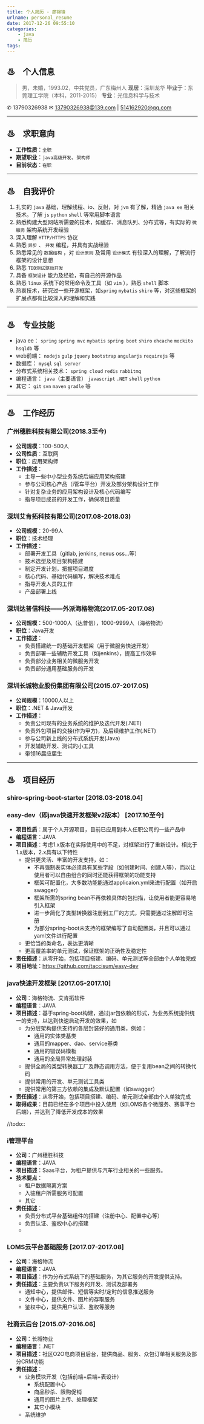 ```yaml
---
title: 个人简历 - 廖锦锋
urlname: personal_resume
date: 2017-12-26 09:55:10
categories:
    - java
    - 简历
tags:
---
```


## ♨　个人信息

> 男，未婚，1993.02，中共党员，广东梅州人
> **现居**：深圳龙华
> **毕业于**：东莞理工学院（本科，2011-2015）
> **专业**：光信息科学与技术

 ✆ 13790326938
 ✉ 13790326938@139.com | 514162920@qq.com

---

## ♨　求职意向

- **工作性质**：`全职`
- **期望职业**：`java高级开发`、`架构师`
- **目前状态**：`在职`

---

## ♨　自我评价

1. 扎实的 `java` 基础，理解线程、io、反射，对 `jvm` 有了解，精通 `java ee` 相关技术。了解 `js` `python` `shell` 等常用脚本语言
2. 熟悉构建大型网站所需要的技术，如缓存、消息队列、分布式等，有实际的 `微服务` 架构系统开发经验
3. 深入理解 `HTTP/HTTPS` 协议
4. 熟悉 `异步` 、 `并发` 编程，并具有实战经验
5. 熟悉常见的 `数据结构` ，对 `设计原则` 及常用 `设计模式` 有较深入的理解，了解流行框架的设计思想
6. 熟悉 `TDD测试驱动开发`
7. 具备 `框架设计` 能力及经验，有自己的开源作品
8. 熟悉 `linux` 系统下的常用命令及工具（如 `vim` ），熟悉 `shell` 脚本
9. 热衷技术，研究过一些开源框架，如`spring` `mybatis` `shiro` 等，对这些框架的扩展点都有比较深入的理解和实践

---

## ♨　专业技能

- java ee： `spring` `spring mvc` `mybatis` `spring boot` `shiro` `ehcache` `mockito` `hsqldb` 等
- web前端： `nodejs` `gulp` `jquery` `bootstrap` `angularjs` `requirejs` 等
- 数据库： `mysql` `sql server`
- 分布式系统相关技术： `spring cloud` `redis` `rabbitmq`
- 编程语言： `java`（主要语言） `javascript` `.NET` `shell` `python`
- 其它： `git` `svn` `maven` `gradle` 等

---

## ♨　工作经历

### 广州穗胜科技有限公司(2018.3至今)
- **公司规模**：100-500人
- **公司性质**：互联网
- **职位**：应用架构师
- **工作描述**：
    + 主导一些中小型业务系统后端应用架构搭建
    + 参与公司核心产品（i管车平台）开发及部分架构设计工作
    + 针对复杂业务的应用架构设计及核心代码编写
    + 指导项目成员的开发工作，确保项目质量

### 深圳艾肯拓科技有限公司(2017.08-2018.03)
- **公司规模**：20-99人
- **职位**：技术经理
- **工作描述**：
    + 部署开发工具（gitlab, jenkins, nexus oss…等）
    + 技术选型及项目架构搭建
    + 制定开发计划，把握项目进度
    + 核心代码、基础代码编写，解决技术难点
    + 指导开发人员的工作
    + 产品部署上线

### 深圳达普信科技——外派海格物流(2017.05-2017.08)
- **公司规模**：500-1000人（达普信），1000-9999人（海格物流）
- **职位**：Java开发
- **工作描述**：
    + 负责搭建统一的基础开发框架（用于微服务快速开发）
    + 负责部署一些辅助开发工具（如jenkins），提高工作效率
    + 负责部分业务相关的微服务开发
    + 负责部分通用基础服务的开发

### 深圳长城物业股份集团有限公司(2015.07-2017.05)
- **公司规模**：10000人以上
- **职位**：.NET & Java开发
- **工作描述**：
    + 负责公司现有的业务系统的维护及迭代开发(.NET)
    + 负责外包项目的交接(作为甲方)，及后续维护工作(.NET)
    + 参与公司新上线的分布式系统开发(Java)
    + 开发辅助开发、测试的小工具
    + 带领16届应届生

---

## ♨　项目经历
### shiro-spring-boot-starter [2018.03-2018.04]


### easy-dev（即java快速开发框架v2版本） [2017.10至今]
- **项目性质**：属于个人开源项目，目前已应用到本人任职公司的一些产品中
- **编程语言**：JAVA
- **项目描述**：考虑1.x版本在实际使用中的不足，对框架进行了重新设计。相比于1.x版本，2.x具有以下特性
    - 提供更灵活、丰富的开发支持，如：
        - 不再强制表实体必须具有某些字段（如创建时间、创建人等），而以让使用者可以自由组合的同时还能获得框架的功能支持
        - 框架可配置化，大多数功能能通过applicaion.yml来进行配置（如开启swagger）
        - 框架所需的spring bean不再依赖具体的包扫描，让使用者能更容易地引入框架
        - 进一步简化了类型转换器注册到工厂的方式，只需要通过注解即可注册
        - 为部分spring-boot未支持的框架编写了自动配置类，并且可以通过yaml文件进行配置
    - 更恰当的类命名，表达更清晰
    - 更高覆盖率的单元测试，保证框架的正确性及稳定性
- **责任描述**：从零开始，包括项目搭建、编码、单元测试等全部由个人单独完成
- **项目地址**：https://github.com/taccisum/easy-dev

### java快速开发框架 [2017.05-2017.10]
- **公司**：海格物流、艾肯拓软件
- **编程语言**：JAVA
- **项目描述**：基于spring-boot构建，通过jar包依赖的形式，为业务系统提供统一的支持，以达到快速启动开发的效果，如
    + 为分层架构提供支持的各层封装好的通用类，例如：
        - 通用的实体类基类
        - 通用的mapper、dao、service基类
        - 通用的错误码模板
        - 通用的全局异常处理封装
    + 提供全局的类型转换器工厂及静态调用方法，便于复用bean之间的转换代码
    + 提供常用的开发、单元测试工具类
    + 提供常用的第三方依赖的集成及默认配置（如swagger）
- **责任描述**：从零开始，包括项目搭建、编码、单元测试全部由个人单独完成
- **取得成果**：目前已经在多个项目中投入使用（如LOMS各个微服务、赛事平台后端），并达到了降低开发成本的效果

//todo::
### i管理平台
- **公司**：广州穗胜科技
- **编程语言**：JAVA
- **项目描述**：Saas平台，为租户提供与汽车行业相关的一些服务。
- **技术要点**：
    - 租户数据隔离方案
    - 入驻租户所需服务可配置
    - 其它
- **责任描述**：
    - 负责分布式平台基础组件的搭建（注册中心、配置中心等）
    - 负责认证、鉴权中心的搭建
    - 

### LOMS云平台基础服务 [2017.07-2017.08]
- **公司**：海格物流
- **编程语言**：JAVA
- **项目描述**：作为分布式系统下的基础服务，为其它服务的开发提供支持。
- **责任描述**：主要负责以下服务的开发、测试及部署务
    - 通知中心，提供邮件、短信等实时/定时的信息推送服务
    - 文件中心，提供文件、图片的存取服务
    - 鉴权中心，提供用户认证、鉴权等服务

### 社商云后台 [2015.07-2016.06]
- **公司**：长城物业
- **编程语言**：.NET
- **项目描述**：社区O2O电商项目后台，提供商品、服务、众包订单相关服务及部分CRM功能
- **责任描述**：
    - 业务模块开发（包括前端+后端+表设计）
        + 系统配置中心
        + 商品秒杀、限购促销
        + 通用的图片上传、处理框架
        + 其它小模块
    - 系统维护